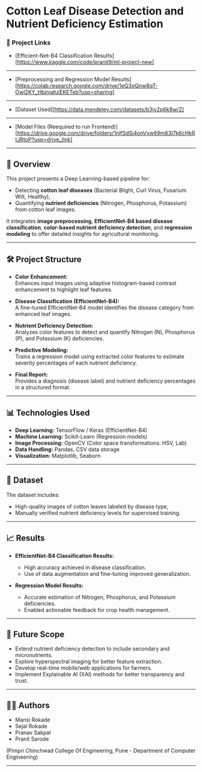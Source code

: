 # Cotton Leaf Disease Detection and Nutrient Deficiency Estimation

### 🔗 Project Links
- [Efficient-Net-B4 Classification Results][https://www.kaggle.com/code/pranit9/ml-project-new]
---
- [Preprocessing and Regression Model Results][https://colab.research.google.com/drive/1eQ3oQnw8qT-Owl2KY_HbiniahzEKETeb?usp=sharing]
---
- [Dataset Used][https://data.mendeley.com/datasets/b3jy2p6k8w/2]
---
 - [Model Files (Reequired to run Frontend)][https://drive.google.com/drive/folders/1nifSdSi4onVxw69m83I7k6cHkRtJRtoP?usp=drive_link]
---



## 📜 Overview

This project presents a Deep Learning-based pipeline for:
- Detecting **cotton leaf diseases** (Bacterial Blight, Curl Virus, Fusarium Wilt, Healthy),
- Quantifying **nutrient deficiencies** (Nitrogen, Phosphorus, Potassium) from cotton leaf images.

It integrates **image preprocessing**, **EfficientNet-B4 based disease classification**, **color-based nutrient deficiency detection**, and **regression modeling** to offer detailed insights for agricultural monitoring.

---

## 🛠️ Project Structure

- **Color Enhancement:**  
  Enhances input images using adaptive histogram-based contrast enhancement to highlight leaf features.

- **Disease Classification (EfficientNet-B4):**  
  A fine-tuned EfficientNet-B4 model identifies the disease category from enhanced leaf images.

- **Nutrient Deficiency Detection:**  
  Analyzes color features to detect and quantify Nitrogen (N), Phosphorus (P), and Potassium (K) deficiencies.

- **Predictive Modeling:**  
  Trains a regression model using extracted color features to estimate severity percentages of each nutrient deficiency.

- **Final Report:**  
  Provides a diagnosis (disease label) and nutrient deficiency percentages in a structured format.

---

## 📊 Technologies Used

- **Deep Learning:** TensorFlow / Keras (EfficientNet-B4)
- **Machine Learning:** Scikit-Learn (Regression models)
- **Image Processing:** OpenCV (Color space transformations: HSV, Lab)
- **Data Handling:** Pandas, CSV data storage
- **Visualization:** Matplotlib, Seaborn

---

## 📁 Dataset

The dataset includes:
- High-quality images of cotton leaves labeled by disease type,
- Manually verified nutrient deficiency levels for supervised training.


---

## 📈 Results

- **EfficientNet-B4 Classification Results:**
  - High accuracy achieved in disease classification.
  - Use of data augmentation and fine-tuning improved generalization.

- **Regression Model Results:**
  - Accurate estimation of Nitrogen, Phosphorus, and Potassium deficiencies.
  - Enabled actionable feedback for crop health management.



---

## 🔮 Future Scope

- Extend nutrient deficiency detection to include secondary and micronutrients.
- Explore hyperspectral imaging for better feature extraction.
- Develop real-time mobile/web applications for farmers.
- Implement Explainable AI (XAI) methods for better transparency and trust.

---

## 👨‍💻 Authors

- Mansi Rokade
- Sejal Rokade
- Pranav Sakpal
- Pranit Sarode

(Pimpri Chinchwad College Of Engineering, Pune - Department of Computer Engineering)

---
